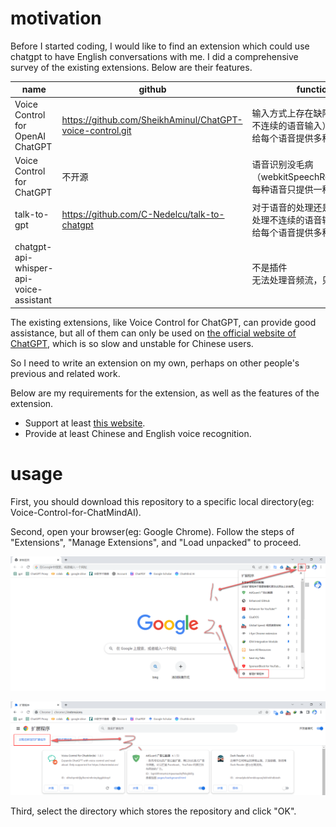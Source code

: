# motivation

Before I started coding, I would like to find an extension which could use chatgpt to have English conversations with me. I did a comprehensive survey of the existing extensions. Below are their features.

| name                                    | github                                                    | function                                                     |
| --------------------------------------- | --------------------------------------------------------- | ------------------------------------------------------------ |
| Voice Control for OpenAI ChatGPT        | https://github.com/SheikhAminul/ChatGPT-voice-control.git | 输入方式上存在缺陷（自动截断不连续的语音输入）<br />给每个语音提供多种语音包 |
| Voice Control for ChatGPT               | 不开源                                                    | 语音识别没毛病（webkitSpeechRecognition）<br />每种语音只提供一种语音包 |
| talk-to-gpt                             | https://github.com/C-Nedelcu/talk-to-chatgpt              | 对于语音的处理还是不行，无法处理不连续的语音输入<br />给每个语音提供多种语音包 |
| chatgpt-api-whisper-api-voice-assistant |                                                           | 不是插件<br />无法处理音频流，只能整个上传                   |



The existing extensions, like Voice Control for ChatGPT, can provide good assistance, but all of them can only be used on [the official website of ChatGPT](https://chat.openai.com/chat/), which is so slow and unstable for Chinese users.

So I need to write an extension on my own, perhaps on other people's previous and related work.

Below are my requirements for the extension, as well as the features of the extension.

- Support at least [this website](https://x.chatmindai.net/chat).
- Provide at least Chinese and English voice recognition.

# usage

First, you should download this repository to a specific local directory(eg: Voice-Control-for-ChatMindAI).

Second, open your browser(eg: Google Chrome). Follow the steps of "Extensions", "Manage Extensions", and "Load unpacked" to proceed.

![image-20230402233425326](https://raw.githubusercontent.com/whr819987540/pic/main/image-20230402233425326.png)

![image-20230402233547469](https://raw.githubusercontent.com/whr819987540/pic/main/image-20230402233547469.png)

Third, select the directory which stores the repository and click "OK".

